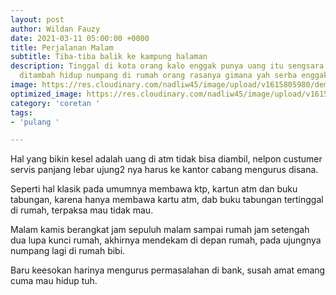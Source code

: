 ```yaml
---
layout: post
author: Wildan Fauzy
date: 2021-03-11 05:00:00 +0000
title: Perjalanan Malam
subtitle: Tiba-tiba balik ke kampung halaman
description: Tinggal di kota orang kalo enggak punya uang itu sengsara sekali, apalagi
  ditambah hidup numpang di rumah orang rasanya gimana yah serba enggak enak deh.
image: https://res.cloudinary.com/nadliw45/image/upload/v1615805980/demo1_vcabe7.jpg
optimized_image: https://res.cloudinary.com/nadliw45/image/upload/v1615805980/demo1_vcabe7.jpg
category: 'coretan '
tags:
- 'pulang '

---
```

Hal yang bikin kesel adalah uang di atm tidak bisa diambil, nelpon custumer servis panjang lebar ujung2 nya harus ke kantor cabang mengurus disana.

Seperti hal klasik pada umumnya membawa ktp, kartun atm dan buku tabungan, karena hanya membawa kartu atm, dab buku tabungan tertinggal di rumah, terpaksa mau tidak mau.

Malam kamis berangkat jam sepuluh malam sampai rumah jam setengah dua lupa kunci rumah, akhirnya mendekam di depan rumah, pada ujungnya numpang lagi di rumah bibi.

Baru keesokan harinya mengurus permasalahan di bank, susah amat emang cuma mau hidup tuh.